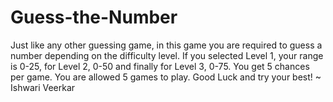 # Guess-the-Number
Just like any other guessing game, in this game you are required to guess a number depending on the difficulty level. If you selected Level 1, your range is 0-25, for Level 2, 0-50 and finally for Level 3, 0-75. You get 5 chances per game. You are allowed 5 games to play. Good Luck and try your best!
~ Ishwari Veerkar
